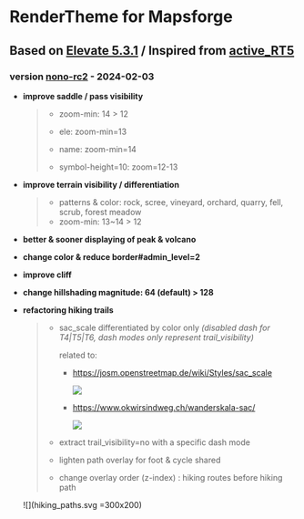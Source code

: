 # RenderTheme for Mapsforge 

## Based on [Elevate 5.3.1](https://github.com/nono303/mapsforge-theme-elevate) / Inspired from [active_RT5](https://github.com/FrankSchoeneck/active_RT5)

### version [nono-rc2](https://github.com/nono303/mapsforge-theme-elevate/tree/nono-rc2) - 2024-02-03


- **improve saddle / pass visibility** 

  > - zoom-min: 14 > 12 
  >
  > - ele: zoom-min=13 
  >
  > - name: zoom-min=14 
  >
  > - symbol-height=10: zoom=12-13

- **improve terrain visibility / differentiation**

  > - patterns & color: rock, scree, vineyard, orchard, quarry, fell, scrub, forest meadow 
  > - zoom-min: 13~14 > 12 

- **better & sooner displaying of peak & volcano**

- **change color & reduce border#admin_level=2**

- **improve cliff**

- **change hillshading magnitude: 64 (default) > 128**

- **refactoring hiking trails**

  > - sac_scale differentiated by color only _(disabled dash for T4|T5|T6, dash modes only represent trail_visibility)_
  >
  >   related to:
  >
  >   - https://josm.openstreetmap.de/wiki/Styles/sac_scale
  >
  >     ![](https://josm.openstreetmap.de/raw-attachment/wiki/Styles/sac_scale/legend.png)
  >
  >   - https://www.okwirsindweg.ch/wanderskala-sac/
  >
  >     ![](https://www.okwirsindweg.ch/wp-content/uploads/Wanderskala_T1_T2_T3_T4_T5_T6_Banner5-1140x196.jpg)
  >
  > - extract trail_visibility=no with a specific dash mode
  >
  > - lighten path overlay for foot & cycle shared
  >
  > - change overlay order (z-index) : hiking routes before hiking path

  ![](hiking_paths.svg =300x200)